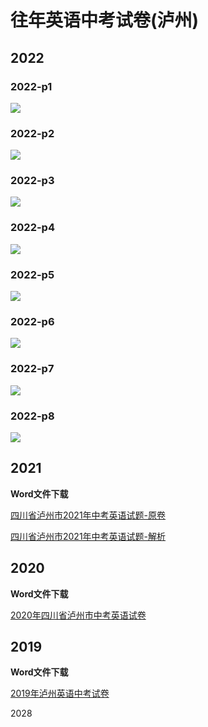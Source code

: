 # 往年英语中考试卷(泸州)

## 2022

### 2022-p1

![](https://p2.myzwq.com/i/PicGo/1.png)

### 2022-p2

![](https://p2.myzwq.com/i/PicGo/2.png)

### 2022-p3

![](https://p2.myzwq.com/i/PicGo/3.png)

### 2022-p4

![](https://p2.myzwq.com/i/PicGo/4.png)

### 2022-p5

![](https://p2.myzwq.com/i/PicGo/5.png)

### 2022-p6

![](https://p2.myzwq.com/i/PicGo/6.png)

### 2022-p7

![](https://p2.myzwq.com/i/PicGo/7.png)

### 2022-p8

![](https://p2.myzwq.com/i/PicGo/8.png)

## 2021

**Word文件下载**

[四川省泸州市2021年中考英语试题-原卷](https://p2.myzwq.com/i/PicGo/%E7%B2%BE%E5%93%81%E8%A7%A3%E6%9E%90%EF%BC%9A%E5%9B%9B%E5%B7%9D%E7%9C%81%E6%B3%B8%E5%B7%9E%E5%B8%822021%E5%B9%B4%E4%B8%AD%E8%80%83%E8%8B%B1%E8%AF%AD%E8%AF%95%E9%A2%98%EF%BC%88%E5%8E%9F%E5%8D%B7%E7%89%88%EF%BC%89.doc)

[四川省泸州市2021年中考英语试题-解析](https://p2.myzwq.com/i/PicGo/%E7%B2%BE%E5%93%81%E8%A7%A3%E6%9E%90%EF%BC%9A%E5%9B%9B%E5%B7%9D%E7%9C%81%E6%B3%B8%E5%B7%9E%E5%B8%822021%E5%B9%B4%E4%B8%AD%E8%80%83%E8%8B%B1%E8%AF%AD%E8%AF%95%E9%A2%98%EF%BC%88%E8%A7%A3%E6%9E%90%E7%89%88%EF%BC%89.doc)

## 2020

**Word文件下载**

[2020年四川省泸州市中考英语试卷](https://p2.myzwq.com/i/PicGo/2020%E5%B9%B4%E5%9B%9B%E5%B7%9D%E7%9C%81%E6%B3%B8%E5%B7%9E%E5%B8%82%E4%B8%AD%E8%80%83%E8%8B%B1%E8%AF%AD%E8%AF%95%E5%8D%B7.doc)

## 2019

**Word文件下载**

[2019年泸州英语中考试卷](https://p2.myzwq.com/i/PicGo/2019%E5%B9%B4%E6%B3%B8%E5%B7%9E%E4%B8%AD%E8%80%83-%E6%AD%A3.doc)

2028